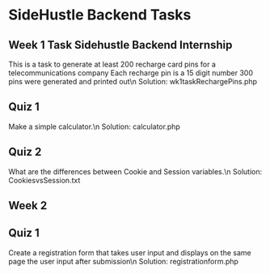# SideHustle Backend Tasks
## Week 1 Task Sidehustle Backend Internship
This is a task to generate at least 200 recharge card pins for a telecommunications company
Each recharge pin is a 15 digit number
300 pins were generated and printed out\n
Solution: wk1taskRechargePins.php

## Quiz 1
Make a simple calculator.\n 
Solution: calculator.php

## Quiz 2
What are the differences between Cookie and Session variables.\n
Solution: CookiesvsSession.txt

## Week 2

## Quiz 1
Create a registration form that takes user input and displays on the same page the user input after submission\n
Solution: registrationform.php 